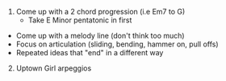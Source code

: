 1. Come up with a 2 chord progression (i.e Em7 to G)
   - Take E Minor pentatonic in first
  - Come up with a melody line (don't think too much)
  - Focus on articulation (sliding, bending, hammer on, pull offs)
  - Repeated ideas that "end" in a different way
2. Uptown Girl arpeggios